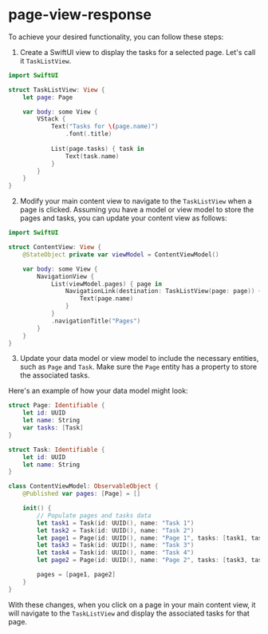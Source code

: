 #  page-view-response
To achieve your desired functionality, you can follow these steps:

1. Create a SwiftUI view to display the tasks for a selected page. Let's call it `TaskListView`.

```swift
import SwiftUI

struct TaskListView: View {
    let page: Page

    var body: some View {
        VStack {
            Text("Tasks for \(page.name)")
                .font(.title)
            
            List(page.tasks) { task in
                Text(task.name)
            }
        }
    }
}
```

2. Modify your main content view to navigate to the `TaskListView` when a page is clicked. Assuming you have a model or view model to store the pages and tasks, you can update your content view as follows:

```swift
import SwiftUI

struct ContentView: View {
    @StateObject private var viewModel = ContentViewModel()

    var body: some View {
        NavigationView {
            List(viewModel.pages) { page in
                NavigationLink(destination: TaskListView(page: page)) {
                    Text(page.name)
                }
            }
            .navigationTitle("Pages")
        }
    }
}
```

3. Update your data model or view model to include the necessary entities, such as `Page` and `Task`. Make sure the `Page` entity has a property to store the associated tasks.

Here's an example of how your data model might look:

```swift
struct Page: Identifiable {
    let id: UUID
    let name: String
    var tasks: [Task]
}

struct Task: Identifiable {
    let id: UUID
    let name: String
}

class ContentViewModel: ObservableObject {
    @Published var pages: [Page] = []

    init() {
        // Populate pages and tasks data
        let task1 = Task(id: UUID(), name: "Task 1")
        let task2 = Task(id: UUID(), name: "Task 2")
        let page1 = Page(id: UUID(), name: "Page 1", tasks: [task1, task2])
        let task3 = Task(id: UUID(), name: "Task 3")
        let task4 = Task(id: UUID(), name: "Task 4")
        let page2 = Page(id: UUID(), name: "Page 2", tasks: [task3, task4])

        pages = [page1, page2]
    }
}
```

With these changes, when you click on a page in your main content view, it will navigate to the `TaskListView` and display the associated tasks for that page.
